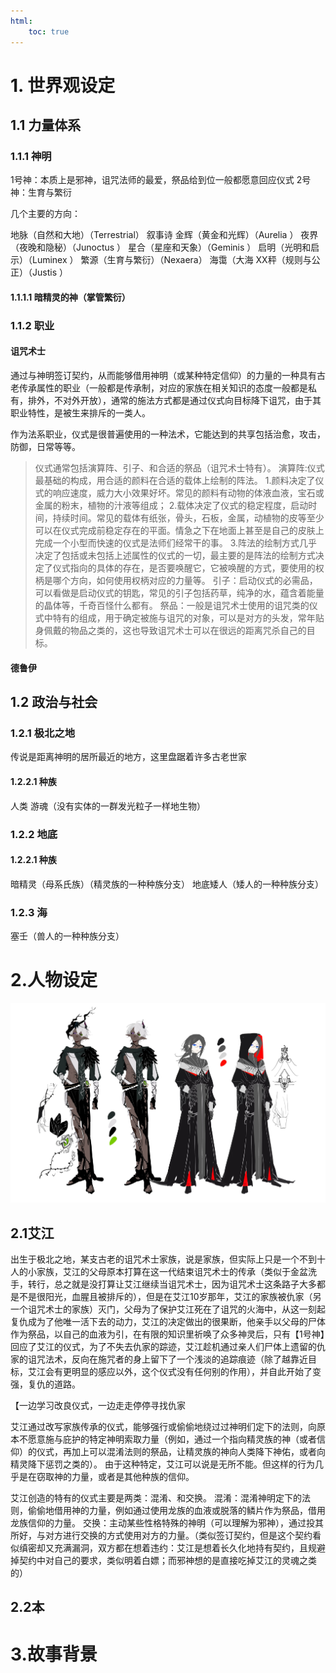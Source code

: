 ```yaml
---
html:
    toc: true
---
```

# 1. 世界观设定

## 1.1 力量体系

### 1.1.1 神明
1号神：本质上是邪神，诅咒法师的最爱，祭品给到位一般都愿意回应仪式
2号神：生育与繁衍


几个主要的方向：

地脉（自然和大地）（Terrestrial）
叙事诗
金辉（黄金和光辉）（Aurelia ）
夜界（夜晚和隐秘）（Junoctus ）
星合（星座和天象）（Geminis ）
启明（光明和启示）（Luminex ）
繁源（生育与繁衍）（Nexaera）
海霭（大海
XX秤（规则与公正）（Justis ）


#### 1.1.1.1 暗精灵的神（掌管繁衍）

### 1.1.2 职业

#### 诅咒术士

通过与神明签订契约，从而能够借用神明（或某种特定信仰）的力量的一种具有古老传承属性的职业（一般都是传承制，对应的家族在相关知识的态度一般都是私有，排外，不对外开放），通常的施法方式都是通过仪式向目标降下诅咒，由于其职业特性，是被生来排斥的一类人。

作为法系职业，仪式是很普遍使用的一种法术，它能达到的共享包括治愈，攻击，防御，日常等等。
> 仪式通常包括演算阵、引子、和合适的祭品（诅咒术士特有）。
> 演算阵:仪式最基础的构成，用合适的颜料在合适的载体上绘制的阵法。
> 1.颜料决定了仪式的响应速度，威力大小效果好坏。常见的颜料有动物的体液血液，宝石或金属的粉末，植物的汁液等组成；
> 2.载体决定了仪式的稳定程度，启动时间，持续时间。常见的载体有纸张，骨头，石板，金属，动植物的皮等至少可以在仪式完成前稳定存在的平面。情急之下在地面上甚至是自己的皮肤上完成一个小型而快速的仪式是法师们经常干的事。
> 3.阵法的绘制方式几乎决定了包括或未包括上述属性的仪式的一切，最主要的是阵法的绘制方式决定了仪式指向的具体的存在，是否要唤醒它，它被唤醒的方式，要使用的权柄是哪个方向，如何使用权柄对应的力量等。
> 引子：启动仪式的必需品，可以看做是启动仪式的钥匙，常见的引子包括药草，纯净的水，蕴含着能量的晶体等，千奇百怪什么都有。
> 祭品：一般是诅咒术士使用的诅咒类的仪式中特有的组成，用于确定被施与诅咒的对象，可以是对方的头发，常年贴身佩戴的物品之类的，这也导致诅咒术士可以在很远的距离咒杀自己的目标。

#### 德鲁伊

## 1.2 政治与社会

### 1.2.1 极北之地

传说是距离神明的居所最近的地方，这里盘踞着许多古老世家

#### 1.2.2.1 种族
人类
游魂（没有实体的一群发光粒子一样地生物）

### 1.2.2 地底

#### 1.2.2.1 种族
暗精灵（母系氏族）（精灵族的一种种族分支）
地底矮人（矮人的一种种族分支）

### 1.2.3 海
塞壬（兽人的一种种族分支）

# 2.人物设定
<div align=center><img src="img/西幻设定.jfif"></div>

## 2.1艾江

出生于极北之地，某支古老的诅咒术士家族，说是家族，但实际上只是一个不到十人的小家族，艾江的父母原本打算在这一代结束诅咒术士的传承（类似于金盆洗手，转行，总之就是没打算让艾江继续当诅咒术士，因为诅咒术士这条路子大多都是不是很阳光，血腥且被排斥的），但是在艾江10岁那年，艾江的家族被仇家（另一个诅咒术士的家族）灭门，父母为了保护艾江死在了诅咒的火海中，从这一刻起复仇成为了他唯一活下去的动力，艾江的决定做出的很果断，他亲手以父母的尸体作为祭品，以自己的血液为引，在有限的知识里祈唤了众多神灵后，只有【1号神】回应了艾江的仪式，为了不失去仇家的踪迹，艾江趁机通过亲人们尸体上遗留的仇家的诅咒法术，反向在施咒者的身上留下了一个浅淡的追踪痕迹（除了越靠近目标，艾江会有更明显的感应以外，这个仪式没有任何别的作用），并自此开始了变强，复仇的道路。

【一边学习改良仪式，一边走走停停寻找仇家



艾江通过改写家族传承的仪式，能够强行或偷偷地绕过过神明们定下的法则，向原本不愿意施与庇护的特定神明索取力量（例如，通过一个指向精灵族的神（或者信仰）的仪式，再加上可以混淆法则的祭品，让精灵族的神向人类降下神佑，或者向精灵降下惩罚之类的）。
由于这种特定，艾江可以说是无所不能。但这样的行为几乎是在窃取神的力量，或者是其他种族的信仰。

艾江创造的特有的仪式主要是两类：混淆、和交换。
混淆：混淆神明定下的法则，偷偷地借用神的力量，例如通过使用龙族的血液或脱落的鳞片作为祭品，借用龙族信仰的力量。
交换：主动某些性格特殊的神明（可以理解为邪神），通过投其所好，与对方进行交换的方式使用对方的力量。（类似签订契约，但是这个契约看似缜密却又充满漏洞，双方都在想着违约：艾江是想着长久化地持有契约，且规避掉契约中对自己的要求，类似明着白嫖；而邪神想的是直接吃掉艾江的灵魂之类的）

## 2.2本

# 3.故事背景